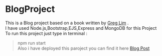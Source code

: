 # BlogProject
This is  a Blog project based on a book written by [Greg Lim](https://github.com/greglim81) . <br> 
I have used Node.js,Bootstrap,EJS,Express and MongoDB for this Project <br>
To run this project just type in terminal :
>npm run start
<br>Also i have deployed this paroject you can find it here 
[Blog Post](https://blogproject2.onrender.com)
